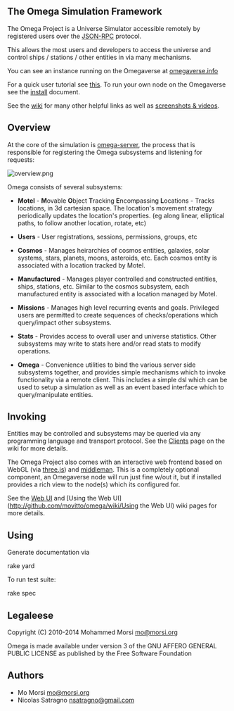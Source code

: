 ## The Omega Simulation Framework

The Omega Project is a Universe Simulator accessible remotely
by registered users over the [JSON-RPC](http://en.wikipedia.org/wiki/JSON-RPC)
protocol.

This allows the most users and developers to access the universe and control
ships / stations / other entities in via many mechanisms.

You can see an instance running on the Omegaverse at
[omegaverse.info](http://omegaverse.info)

For a quick user tutorial see [this](http://github.com/movitto/omega/wiki/Tutorial).
To run your own node on the Omegaverse see the
[install](http://github.com/movitto/omega/wiki/Install) document.

See the [wiki](http://github.com/movitto/omega/wiki) for many other
helpful links as well as
[screenshots & videos](http://github.com/movitto/omega/wiki/MultiMedia).

## Overview

At the core of the simulation is
[omega-server](https://github.com/movitto/omega/blob/master/bin/omega-server),
the process that is responsible for registering the Omega subsystems and
listening for requests:

![overview.png](http://blog.omegaverse.info/images/overview.png)

Omega consists of several subsystems:

* **Motel** - **M**ovable **O**bject **T**racking **E**ncompassing **L**ocations -
Tracks locations, in 3d cartesian space. The location's movement strategy periodically
updates the location's properties. (eg along linear, elliptical paths, to follow
another location, rotate, etc)

* **Users** - User registrations, sessions, permissions, groups, etc

* **Cosmos** - Manages heirarchies of cosmos entities, galaxies, solar systems,
stars, planets, moons, asteroids, etc. Each cosmos entity is associated with
a location tracked by Motel.

* **Manufactured** - Manages player controlled and constructed entities,
ships, stations, etc. Similar to the cosmos subsystem, each manufactured entity
is associated with a location managed by Motel.

* **Missions** - Manages high level recurring events and goals. Privileged
users are permitted to create sequences of checks/operations which query/impact
other subsystems.

* **Stats** - Provides access to overall user and universe statistics. Other
subsystems may write to stats here and/or read stats to modify operations.

* **Omega** - Convenience utilities to bind the various server side subsystems
together, and provides simple mechanisms which to invoke functionality via a remote client.
This includes a simple dsl which can be used to setup a simulation as well as an
event based interface which to query/manipulate entities.

## Invoking

Entities may be controlled and subsystems may be queried via any programming
language and transport protocol. See the
[Clients](http://github.com/movitto/omega/wiki/Clients) page on the wiki for
more details.

The Omega Project also comes with an interactive web frontend based on
WebGL (via [three.js](http://threejs.org/)) and
[middleman](http://middlemanapp.com/). This is a completely optional component,
an Omegaverse node will run just fine w/out it, but if installed provides
a rich view to the node(s) which its configured for.

See the [Web UI](http://github.com/movitto/omega/wiki/Web_UI) and
[Using the Web UI](http://github.com/movitto/omega/wiki/Using the Web UI)
wiki pages for more details.

## Using

Generate documentation via

  rake yard

To run test suite:

  rake spec

## Legaleese

Copyright (C) 2010-2014 Mohammed Morsi <mo@morsi.org>

Omega is made available under version 3 of the
GNU AFFERO GENERAL PUBLIC LICENSE as published by the
Free Software Foundation

## Authors
* Mo Morsi <mo@morsi.org>
* Nicolas Satragno <nsatragno@gmail.com>
